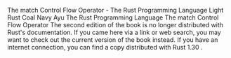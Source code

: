 The match Control Flow Operator - The Rust Programming Language
Light
Rust
Coal
Navy
Ayu
The Rust Programming Language
The
match
Control Flow Operator
The second edition of the book is no longer distributed with Rust's documentation.
If you came here via a link or web search, you may want to check out
the current
version of the book
instead.
If you have an internet connection, you can
find a copy distributed with
Rust
1.30
.